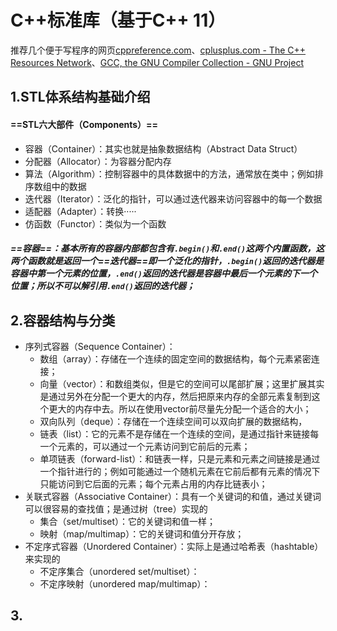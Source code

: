 # C++标准库（基于C++ 11）

推荐几个便于写程序的网页[cppreference.com](https://en.cppreference.com/w/)、[cplusplus.com - The C++ Resources Network](http://cplusplus.com/)、[GCC, the GNU Compiler Collection - GNU Project](http://gcc.gnu.org/)

## 1.STL体系结构基础介绍

#### ==STL六大部件（Components）==

* 容器（Container）：其实也就是抽象数据结构（Abstract Data Struct）
* 分配器（Allocator）：为容器分配内存
* 算法（Algorithm）：控制容器中的具体数据中的方法，通常放在类中；例如排序数组中的数据
* 迭代器（Iterator）：泛化的指针，可以通过迭代器来访问容器中的每一个数据
* 适配器（Adapter）：转换·····
* 仿函数（Functor）：类似为一个函数

##### ==容器==：基本所有的容器内部都包含有`.begin()`和`.end()`这两个内置函数，这两个函数就是返回一个==迭代器==即一个泛化的指针，`.begin()`返回的迭代器是容器中第一个元素的位置，`.end()`返回的迭代器是容器中最后一个元素的下一个位置；所以不可以解引用`.end()`返回的迭代器；

## 2.容器结构与分类

* 序列式容器（Sequence Container）：
  * 数组（array）：存储在一个连续的固定空间的数据结构，每个元素紧密连接；
  * 向量（vector）：和数组类似，但是它的空间可以尾部扩展；这里扩展其实是通过另外在分配一个更大的内存，然后把原来内存的全部元素复制到这个更大的内存中去。所以在使用vector前尽量先分配一个适合的大小；
  * 双向队列（deque）：存储在一个连续空间可以双向扩展的数据结构，
  * 链表（list）：它的元素不是存储在一个连续的空间，是通过指针来链接每一个元素的，可以通过一个元素访问到它前后的元素；
  * 单项链表（forward-list）：和链表一样，只是元素和元素之间链接是通过一个指针进行的；例如可能通过一个随机元素在它前后都有元素的情况下只能访问到它后面的元素；每个元素占用的内存比链表小；
* 关联式容器（Associative Container）：具有一个关键词的和值，通过关键词可以很容易的查找值；是通过树（tree）实现的
  * 集合（set/multiset）：它的关键词和值一样；
  * 映射（map/multimap）：它的关键词和值分开存放；
* 不定序式容器（Unordered Container）：实际上是通过哈希表（hashtable）来实现的
  * 不定序集合（unordered set/multiset）：
  * 不定序映射（unordered map/multimap）：

## 3.